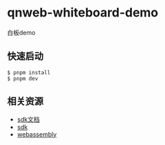 # qnweb-whiteboard-demo

白板demo

## 快速启动

```shell
$ pnpm install
$ pnpm dev
```

## 相关资源

* [sdk文档](./documents/sdk.md)
* [sdk](./public/sdk)
* [webassembly](./public/webassembly)

